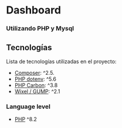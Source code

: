 # Dashboard
### Utilizando **PHP y Mysql**
## Tecnologías

Lista de tecnologías utilizadas en el proyecto:

* [Composer](https://getcomposer.org/): ^2.5.
* [PHP dotenv](https://github.com/vlucas/phpdotenv): ^5.6
* [PHP Carbon](https://carbon.nesbot.com/): ^3.8
* [Wixel / GUMP](https://github.com/Wixel/GUMP): ^2.1


[//]: # (* [PHP MAILER]&#40;https://packagist.org/packages/phpmailer/phpmailer&#41;: v6.8.0)

[//]: # (* [Bootstrap]&#40;https://getbootstrap.com/&#41;: v4.6.2 )

[//]: # (* [jQuery]&#40;https://jquery.com/&#41;: v3.6.4)

[//]: # (* [SweetAlert2]&#40;https://sweetalert2.github.io/&#41;: v11.7.5)

[//]: # (* [Font Awesome Free]&#40;https://fontawesome.com&#41;: v6.4.0)

[//]: # (* [Inputmask]&#40;https://github.com/RobinHerbots/Inputmask&#41;: v5.0.9-beta.4)

### Language level

* [PHP](https://www.php.net/) ^8.2